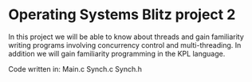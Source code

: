 # Operating Systems Blitz project 2
In this project we will be able to know about threads and gain familiarity writing programs involving concurrency control and multi-threading. 
In addition we will gain familiarity programming in the KPL language. 

Code written in:
Main.c
Synch.c
Synch.h
